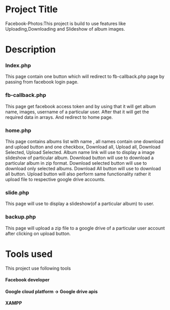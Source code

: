 # Project Title
  Facebook-Photos:This project is build to use features like Uploading,Downloading and Slideshow of album images.
# Description
 <h3>Index.php</h3>
      This page contain one button which will redirect to fb-callback.php page by passing from facebook login page.
    
  <h3>fb-callback.php</h3>
      This page get facebook access token and by using that it will get album name, images, username of a particular user.
      After that it will get the required data in arrays. And redirect to home page.
     
  <h3>home.php</h3>
      This page contains albums list with name , all names contain one download and upload button and one checkbox, Download all, Upload all, Download Selected, Upload Selected.
      Album name link will use to display a image slideshow of particular album.
      Download button will use to download a particular album in zip format.
      Download selected button will use to download only selected albums.
      Download All button will use to download all button.
      Upload button will also perform same functionality rather it upload file to respective google drive accounts.
  
 <h3>slide.php</h3>
      This page will use to display a slideshow(of a particular album) to user.
      
 <h3>backup.php</h3>
      This page will upload a zip file to a google drive of a particular user account after clicking on upload button.
      
  # Tools used
  
 
  This project use following tools
  <h4>Facebook developer</h4>
  <h4>Google cloud platform -> Google drive apis</h4>
  <h4> XAMPP</h4>
